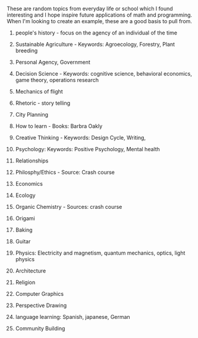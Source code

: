 These are random topics from everyday life or school which I found interesting and I hope inspire future applications of math and programming. When I'm looking to create an example, these are a good basis to pull from. 

1) people's history - focus on the agency of an individual of the time

2) Sustainable Agriculture - Keywords: Agroecology, Forestry, Plant breeding

3) Personal Agency, Government

4) Decision Science - Keywords: cognitive science, behavioral economics, game theory, operations research

5) Mechanics of flight 

6) Rhetoric -  story telling

7) City Planning 

8) How to learn - Books: Barbra Oakly

9) Creative Thinking - Keywords: Design Cycle, Writing, 

10) Psychology:  Keywords: Positive Psychology, Mental health

11) Relationships 

12) Philosphy/Ethics - Source: Crash course

13) Economics 

14) Ecology 

15) Organic Chemistry - Sources: crash course

16) Origami

17) Baking

18) Guitar

19) Physics: Electricity and magnetism, quantum mechanics, optics, light physics

20) Architecture

21) Religion

22) Computer Graphics

23) Perspective Drawing 

24) language learning: Spanish, japanese, German

25) Community Building



